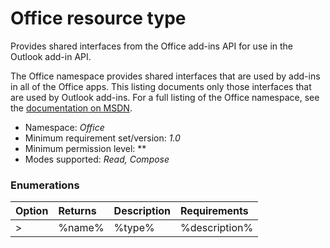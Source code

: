 # Office resource type

Provides shared interfaces from the Office add-ins API for use in the Outlook add-in API.

The Office namespace provides shared interfaces that are used by add-ins in all of the Office apps. This listing documents only those interfaces that are used by Outlook add-ins. For a full listing of the Office namespace, see the [documentation on MSDN](https://msdn.microsoft.com/EN-US/library/office/dn705875.aspx).

*	Namespace: *Office*
*	Minimum requirement set/version: *1.0*
*	Minimum permission level: **
*	Modes supported: *Read, Compose*


### Enumerations

| Option	   | Returns	| Description| Requirements|
|:-------------|:-------|:-----------|:------------|
>|%name%      | %type% | %description% | %enumreq% |


